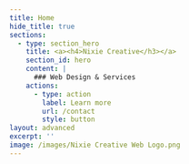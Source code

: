 ```yaml
---
title: Home
hide_title: true
sections:
  - type: section_hero
    title: <a><h4>Nixie Creative</h3></a>
    section_id: hero
    content: |
      ### Web Design & Services 
    actions:
      - type: action
        label: Learn more
        url: /contact
        style: button
layout: advanced
excerpt: ''
image: /images/Nixie Creative Web Logo.png
---
```

